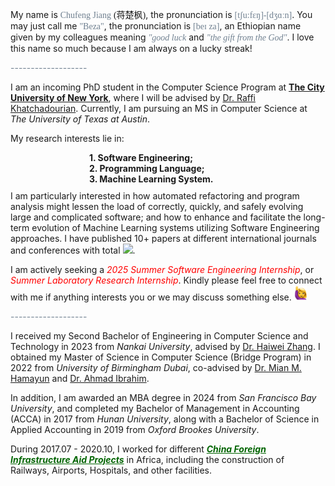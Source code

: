My name is <span style="font-family: Century Schoolbook;color:rgb(112,128,144);">Chufeng Jiang</span> <span style="font-family: SimSun;">(蒋楚枫)</span>, the pronunciation is <span style="font-family: Century Schoolbook;color:rgb(112,128,144);">[tʃu:fɛŋ]-[dʒɑːn]</span>. You may just call me <span style="font-family: Century Schoolbook;color:rgb(112,128,144);">"Beza"</span>, the pronunciation is <span style="font-family: Century Schoolbook;color:rgb(112,128,144);">[beɪ za]</span>, an Ethiopian name given by my colleagues meaning <span style="font-family: Century Schoolbook; color:rgb(112,128,144);">*"good luck*</span> and <span style="font-family: Century Schoolbook; color:rgb(112,128,144);">*"the gift from the God"*</span>. I love this name so much because I am always on a lucky streak!

<div style="text-align: left; color:rgb(112,128,144);">   ------------------- </div>

I am an incoming PhD student in the Computer Science Program at **[The City University of New York](https://www.gc.cuny.edu/computer-science)**, where I will be advised by [Dr. Raffi Khatchadourian](https://khatchad.commons.gc.cuny.edu/). Currently, I am pursuing an MS in Computer Science at *The University of Texas at Austin*.

My research interests lie in:
<div>
    <li style="list-style-type: none; margin-bottom: 0px; padding-left: 25%; font-weight: bold;">1. Software Engineering;</li> 
    <li style="list-style-type: none; margin-bottom: 0px; padding-left: 25%; font-weight: bold;">2. Programming Language;</li>
    <li style="list-style-type: none; margin-bottom: 10px; padding-left: 25%; font-weight: bold;">3. Machine Learning System.</li>
</div>
I am particularly interested in how automated refactoring and program analysis might lessen the load of correctly, quickly, and safely evolving large and complicated software; and how to enhance and facilitate the long-term evolution of Machine Learning systems utilizing Software Engineering approaches. I have published 10+ papers at different international journals and conferences with total <a href='https://scholar.google.com/citations?user=6i-r0JIAAAAJ&hl=en&oi=ao'><img src="https://img.shields.io/endpoint?url={{ url | url_encode }}&logo=Google%20Scholar&labelColor=f6f6f6&color=9cf&style=flat&label=citations"></a>. 

I am actively seeking a<span style="color:rgb(255,0,0);"> *2025 Summer Software Engineering Internship*</span>, or <span style="color:rgb(255,0,0);">*Summer Laboratory Research Internship*</span>. Kindly please feel free to connect with me if anything interests you or we may discuss something else. <a><img src="../../images/hello.png" alt=" " width="20"/></a>

<div style="text-align: left; color:rgb(112,128,144);">   ------------------- </div>

I received my Second Bachelor of Engineering in Computer Science and Technology in 2023 from *Nankai University*, advised by [Dr. Haiwei Zhang](https://dbis.nankai.edu.cn/2023/0322/c12139a506916/page.htm). I obtained my Master of Science in Computer Science (Bridge Program) in 2022 from *University of Birmingham Dubai*, co-advised by [Dr. Mian M. Hamayun](https://www.birmingham.ac.uk/staff/profiles/dubai/hamayun-mian) and [Dr. Ahmad Ibrahim](https://www.cs.bham.ac.uk/~ibrahima/).

In addition, I am awarded an MBA degree in 2024 from *San Francisco Bay University*, and completed my Bachelor of Management in Accounting (ACCA) in 2017 from *Hunan University*, along with a Bachelor of Science in Applied Accounting in 2019 from *Oxford Brookes University*. 

During 2017.07 - 2020.10, I worked for different ***<span style="color:rgb(0,100,0);"><u>China Foreign Infrastructure Aid Projects</u></span>*** in  Africa, including the construction of Railways, Airports, Hospitals, and other facilities. 
